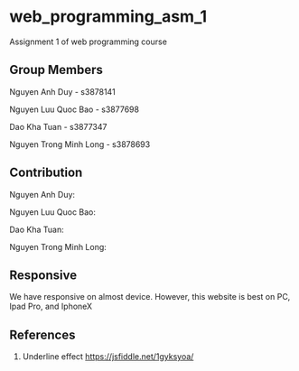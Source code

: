 # web_programming_asm_1
Assignment 1 of web programming course 

## Group Members

Nguyen Anh Duy - s3878141

Nguyen Luu Quoc Bao - s3877698

Dao Kha Tuan - s3877347

Nguyen Trong Minh Long - s3878693

## Contribution

Nguyen Anh Duy:

Nguyen Luu Quoc Bao:

Dao Kha Tuan: 

Nguyen Trong Minh Long:


## Responsive
We have responsive on almost device. 
However, this website is best on PC, Ipad Pro, and IphoneX

## References
1. Underline effect
https://jsfiddle.net/1gyksyoa/

